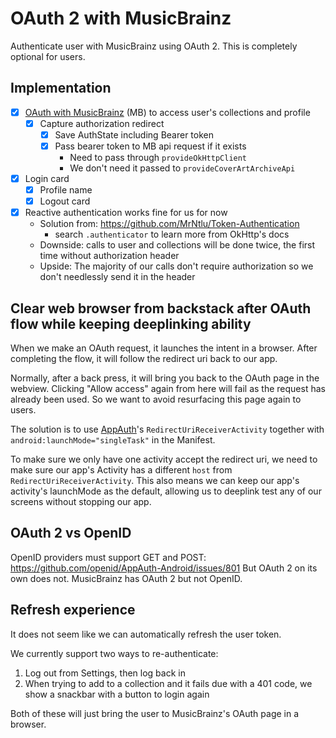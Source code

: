 # OAuth 2 with MusicBrainz

Authenticate user with MusicBrainz using OAuth 2.
This is completely optional for users.

## Implementation

- [x] [OAuth with MusicBrainz](https://musicbrainz.org/doc/Development/OAuth2) (MB) to access user's collections and profile
  - [x] Capture authorization redirect
    - [x] Save AuthState including Bearer token
    - [x] Pass bearer token to MB api request if it exists
      - Need to pass through `provideOkHttpClient`
      - We don't need it passed to `provideCoverArtArchiveApi`
- [x] Login card
  - [x] Profile name
  - [x] Logout card
- [x] Reactive authentication works fine for us for now
  - Solution from: https://github.com/MrNtlu/Token-Authentication
    - search `.authenticator` to learn more from OkHttp's docs
  - Downside: calls to user and collections will be done twice, the first time without authorization header
  - Upside: The majority of our calls don't require authorization so we don't needlessly send it in the header


## Clear web browser from backstack after OAuth flow while keeping deeplinking ability

When we make an OAuth request, it launches the intent in a browser.
After completing the flow, it will follow the redirect uri back to our app.

Normally, after a back press, it will bring you back to the OAuth page in the webview.
Clicking "Allow access" again from here will fail as the request has already been used.
So we want to avoid resurfacing this page again to users.

The solution is to use [AppAuth](https://github.com/openid/AppAuth-Android)'s `RedirectUriReceiverActivity`
together with `android:launchMode="singleTask"` in the Manifest.

To make sure we only have one activity accept the redirect uri, we need to make sure our app's
Activity has a different `host` from `RedirectUriReceiverActivity`.
This also means we can keep our app's activity's launchMode as the default, allowing us to
deeplink test any of our screens without stopping our app.


## OAuth 2 vs OpenID

OpenID providers must support GET and POST: https://github.com/openid/AppAuth-Android/issues/801
But OAuth 2 on its own does not.
MusicBrainz has OAuth 2 but not OpenID.


## Refresh experience

It does not seem like we can automatically refresh the user token.

We currently support two ways to re-authenticate:
1. Log out from Settings, then log back in
2. When trying to add to a collection and it fails due with a 401 code, we show a snackbar with
a button to login again

Both of these will just bring the user to MusicBrainz's OAuth page in a browser.
